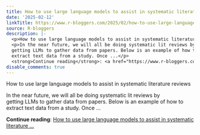 ```yaml
---
title: How to use large language models to assist in systematic literature reviews
date: '2025-02-12'
linkTitle: https://www.r-bloggers.com/2025/02/how-to-use-large-language-models-to-assist-in-systematic-literature-reviews/
source: R-bloggers
description: |-
  <p>How to use large language models to assist in systematic literature reviews</p>
  <p>In the near future, we will all be doing systematic lit reviews by<br />
  getting LLMs to gather data from papers. Below is an example of how to<br />
  extract text data from a study. Once ...</p>
  <strong>Continue reading</strong>: <a href="https://www.r-bloggers.com/2025/02/how-to-use-large-language-models-to-assist-in-systematic-literature-reviews/">How to use large language models to assist in systematic literature ...
disable_comments: true
---
```

<p>How to use large language models to assist in systematic literature reviews</p>
<p>In the near future, we will all be doing systematic lit reviews by<br />
getting LLMs to gather data from papers. Below is an example of how to<br />
extract text data from a study. Once ...</p>
<strong>Continue reading</strong>: <a href="https://www.r-bloggers.com/2025/02/how-to-use-large-language-models-to-assist-in-systematic-literature-reviews/">How to use large language models to assist in systematic literature ...